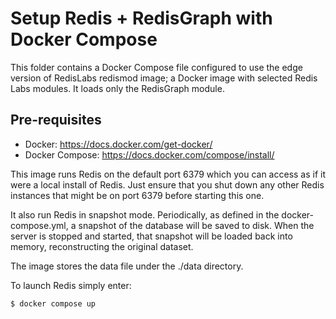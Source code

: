 # Setup Redis + RedisGraph with Docker Compose

This folder contains a Docker Compose file configured to use the edge version of RedisLabs
redismod image; a Docker image with selected Redis Labs modules. It loads only the RedisGraph
module.

## Pre-requisites

- Docker: https://docs.docker.com/get-docker/
- Docker Compose: https://docs.docker.com/compose/install/

This image runs Redis on the default port 6379 which you can access as if
it were a local install of Redis. Just ensure that you shut down any other
Redis instances that might be on port 6379 before starting this one.

It also run Redis in snapshot mode. Periodically, as defined in the docker-compose.yml,
a snapshot of the database will be saved to disk. When the server is stopped and started,
that snapshot will be loaded back into memory, reconstructing the original dataset.

The image stores the data file under the ./data directory.

To launch Redis simply enter:

```
$ docker compose up
```
